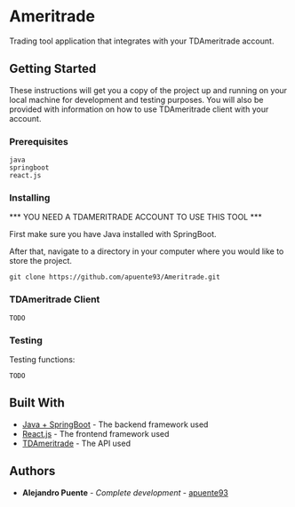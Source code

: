 # Ameritrade

Trading tool application that integrates with your TDAmeritrade account.

## Getting Started

These instructions will get you a copy of the project up and running on your local machine for development and testing purposes. You will also be provided with information on how to use TDAmeritrade client with your account.

### Prerequisites

```
java
springboot
react.js
```

### Installing

*** YOU NEED A TDAMERITRADE ACCOUNT TO USE THIS TOOL ***

First make sure you have Java installed with SpringBoot.

After that, navigate to a directory in your computer where you would like to store the project.

```
git clone https://github.com/apuente93/Ameritrade.git
```

### TDAmeritrade Client

```
TODO
```

### Testing

Testing functions:

```
TODO
```

## Built With

* [Java + SpringBoot](https://spring.io/projects/spring-boot) - The backend framework used
* [React.js](https://reactjs.org/) - The frontend framework used
* [TDAmeritrade](https://developer.tdameritrade.com/) - The API used

## Authors

* **Alejandro Puente** - *Complete development* - [apuente93](https://github.com/apuente93)

